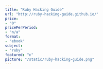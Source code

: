 ```yaml
---
title: "Ruby Hacking Guide"
url: "http://ruby-hacking-guide.github.io/"
price: 
- "0"
pricePerPeriod: 
- "n/a"
format: 
- "ebook"
subject: 
- "ruby"
featured: "n"
picture: "/static/ruby-hacking-guide.png"
---
```

